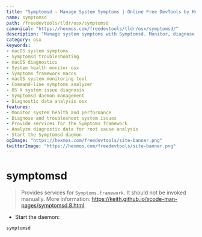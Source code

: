 ```yaml
---
title: "Symptomsd - Manage System Symptoms | Online Free DevTools by Hexmos"
name: symptomsd
path: /freedevtools/tldr/osx/symptomsd
canonical: "https://hexmos.com/freedevtools/tldr/osx/symptomsd/"
description: "Manage system symptoms with Symptomsd. Monitor, diagnose, and troubleshoot system issues on macOS using this command-line tool. Free online tool, no registration required."
category: osx
keywords:
- macOS system symptoms
- Symptomsd troubleshooting
- macOS diagnostics
- System health monitor osx
- Symptoms framework macos
- macOS system monitoring tool
- Command-line symptoms analyzer
- OS X system issue diagnosis
- Symptomsd daemon management
- Diagnostic data analysis osx
features:
- Monitor system health and performance
- Diagnose and troubleshoot system issues
- Provide services for the Symptoms framework
- Analyze diagnostic data for root cause analysis
- Start the Symptomsd daemon
ogImage: "https://hexmos.com/freedevtools/site-banner.png"
twitterImage: "https://hexmos.com/freedevtools/site-banner.png"
---
```


# symptomsd

> Provides services for `Symptoms.framework`.
> It should not be invoked manually.
> More information: <https://keith.github.io/xcode-man-pages/symptomsd.8.html>.

- Start the daemon:

`symptomsd`

